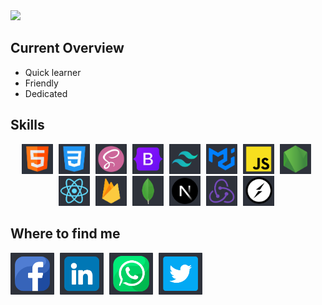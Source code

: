 <img src='./images/banner/banner.png'>

<h2>Current Overview</h2>

 <ul>
  <li>Quick learner</li> 
  <li>Friendly</li> 
  <li>Dedicated</li> 
</ul>

<h2>Skills</h2>

<p align="center">
      <img src='./images/HTML.png'  width="50px" style="padding-right: 5px;"   alt='html' title='HTML'>
      <img src="./images/css.png"  width="50px" alt='css' style="padding-right: 5px;"   title='CSS' />
      <img src="./images/sass.png"  width="50px"  style="padding-right: 5px;"  alt='sass' title='SASS'/>
      <img src="./images/bootstrap.png" width="50px"  style="padding-right: 5px;"   alt='bootstrap' title='BootStrap' />
      <img src="./images/tailwind.png" width="50px"  style="padding-right: 5px;"   alt='tailwind css' title='Tailwind CSS'/>
      <img src="./images/mui.png" width="50px"  style="padding-right: 5px;"   alt='material ui' title='Material UI' />
      <img src="./images/js.png"  width="50px"  style="padding-right: 5px;"  alt='js' title='JavaScript'/>
      <img src="./images/node.png" width="50px"  style="padding-right: 5px;"   alt='node js' title='Node JS'/>
      <img src="./images/react.png" width="50px"  style="padding-right: 5px;"   alt='react js' title='React JS' />
      <img src="./images/firebase.png" width="50px"  style="padding-right: 5px;"   alt='firebase' title='Firebase' />
      <img src="./images/mongo.png"  width="50px" style="padding-right: 5px;"   alt='mongodb' title='MongoDB'/>
      <img src="./images/nextjs.png"  width="50px" style="padding-right: 5px;"   alt='nextJs' title='NextJS'/>
      <img src="./images/redux.png"  width="50px" style="padding-right: 5px;"   alt='redux' title='Redux'/>
      <img src="./images/socketIo.png"  width="50px"  style="padding-right: 5px;"  alt='redux' title='SocketIO'/>
      
      
</p>

<h2>Where to find me</h2>
<a href="https://www.facebook.com/rej0yanislam/"><img src="./images/banner/fb.png" style="padding-right: 5px;"   width="70px" alt="facebook"></a>
<a href="https://www.linkedin.com/in/rej0yanislam/"><img src="./images/banner/linkedin.png" style="padding-right: 5px;"  width="70px" alt="linkedIn"></a>
<a href=""><img src="./images/banner/whatsapp.png" style="padding-right: 5px;display:inline;" width="70px" alt="whatsApp"></a>
<a href="https://twitter.com/rej0yanislam"><img src="./images/banner/twitter.png" style="padding-right: 5px;display:inline;"  width="70px" alt="twitter"></a>


</div>
